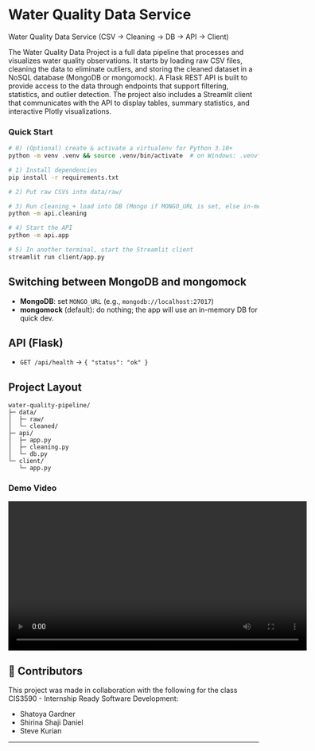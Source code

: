 # Water Quality Data Service

Water Quality Data Service (CSV → Cleaning → DB → API → Client)

The Water Quality Data Project is a full data pipeline that processes and visualizes water quality observations. It starts by loading raw CSV files, cleaning the data to eliminate outliers, and storing the cleaned dataset in a NoSQL database (MongoDB or mongomock). A Flask REST API is built to provide access to the data through endpoints that support filtering, statistics, and outlier detection. The project also includes a Streamlit client that communicates with the API to display tables, summary statistics, and interactive Plotly visualizations.

### Quick Start

```bash
# 0) (Optional) create & activate a virtualenv for Python 3.10+
python -m venv .venv && source .venv/bin/activate  # on Windows: .venv\Scripts\activate

# 1) Install dependencies
pip install -r requirements.txt

# 2) Put raw CSVs into data/raw/ 

# 3) Run cleaning + load into DB (Mongo if MONGO_URL is set, else in-memory mongomock)
python -m api.cleaning

# 4) Start the API
python -m api.app

# 5) In another terminal, start the Streamlit client
streamlit run client/app.py
```

## Switching between MongoDB and mongomock
- **MongoDB**: set `MONGO_URL` (e.g., `mongodb://localhost:27017`)
- **mongomock** (default): do nothing; the app will use an in-memory DB for quick dev.

## API (Flask)

- `GET /api/health` → `{ "status": "ok" }`

## Project Layout

```
water-quality-pipeline/
├─ data/
│  ├─ raw/        
│  └─ cleaned/    
├─ api/
│  ├─ app.py      
│  ├─ cleaning.py
│  └─ db.py       
└─ client/
   └─ app.py      
```

### Demo Video
<video src="https://github.com/shirinadan/Water-Quality-Project/blob/main/Demo%20Video.mp4" controls width="600">
  Your browser does not support the video tag.
</video>


## 👥 Contributors

This project was made in collaboration with the following for the class CIS3590 - Internship Ready Software Development:
- Shatoya Gardner  
- Shirina Shaji Daniel
- Steve Kurian

---
